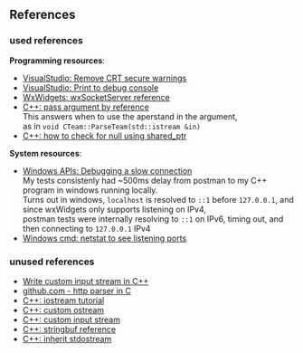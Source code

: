 

## References

### used references

**Programming resources**:

  * [VisualStudio: Remove CRT secure warnings](https://stackoverflow.com/questions/16883037/remove-secure-warnings-crt-secure-no-warnings-from-projects-by-default-in-vis)
  * [VisualStudio: Print to debug console](https://stackoverflow.com/questions/1333527/how-do-i-print-to-the-debug-output-window-in-a-win32-server)
  * [WxWidgets: wxSocketServer reference](https://docs.wxwidgets.org/trunk/classwx_socket_server.html#a043ecb02a352a27ef52389722e1f6f66)
  * [C++: pass argument by reference](https://stackoverflow.com/a/14548993)  
    This answers when to use the aperstand in the argument,  
    as in `void CTeam::ParseTeam(std::istream &in)`
  * [C++: how to check for null using shared_ptr](https://stackoverflow.com/questions/22220512/check-for-null-in-stdshared-ptr)

**System resources**:

  * [Windows APIs: Debugging a slow connection](https://github.com/golang/go/issues/23366#issuecomment-374397983)    
    My tests consistenly had ~500ms delay from postman to my C++ program in windows running locally.  
    Turns out in windows, `localhost` is resolved to `::1` before `127.0.0.1`, and since wxWidgets only supports listening on IPv4,  
    postman tests were internally resolving to `::1` on IPv6, timing out, and then connecting to `127.0.0.1` IPv4  
  * [Windows cmd: netstat to see listening ports](https://helpdeskgeek.com/how-to/use-netstat-to-see-listening-ports-and-pid-in-windows/)

### unused references
  * [Write custom input stream in C++](https://stackoverflow.com/questions/14086417/how-to-write-custom-input-stream-in-c)
  * [github.com - http parser in C](https://github.com/nodejs/http-parser)
  * [C++: iostream tutorial](https://www.cprogramming.com/tutorial/c++-iostreams.html)
  * [C++: custom ostream](https://stackoverflow.com/questions/13703823/a-custom-ostream)
  * [C++: custom input stream](https://stackoverflow.com/questions/14086417/how-to-write-custom-input-stream-in-c)
  * [C++: stringbuf reference](http://www.cplusplus.com/reference/sstream/stringbuf/)
  * [C++: inherit stdostream](https://stackoverflow.com/questions/772355/how-to-inherit-from-stdostream)
	